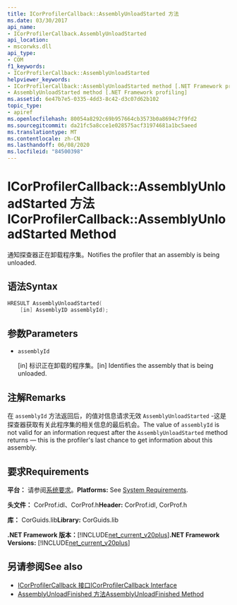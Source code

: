```yaml
---
title: ICorProfilerCallback::AssemblyUnloadStarted 方法
ms.date: 03/30/2017
api_name:
- ICorProfilerCallback.AssemblyUnloadStarted
api_location:
- mscorwks.dll
api_type:
- COM
f1_keywords:
- ICorProfilerCallback::AssemblyUnloadStarted
helpviewer_keywords:
- ICorProfilerCallback::AssemblyUnloadStarted method [.NET Framework profiling]
- AssemblyUnloadStarted method [.NET Framework profiling]
ms.assetid: 6e47b7e5-0335-4dd3-8c42-d3c07d62b102
topic_type:
- apiref
ms.openlocfilehash: 80054a8292c69b957664cb3573b0a8694c7f9fd2
ms.sourcegitcommit: da21fc5a8cce1e028575acf31974681a1bc5aeed
ms.translationtype: MT
ms.contentlocale: zh-CN
ms.lasthandoff: 06/08/2020
ms.locfileid: "84500398"
---
```

# <a name="icorprofilercallbackassemblyunloadstarted-method"></a><span data-ttu-id="5453d-102">ICorProfilerCallback::AssemblyUnloadStarted 方法</span><span class="sxs-lookup"><span data-stu-id="5453d-102">ICorProfilerCallback::AssemblyUnloadStarted Method</span></span>
<span data-ttu-id="5453d-103">通知探查器正在卸载程序集。</span><span class="sxs-lookup"><span data-stu-id="5453d-103">Notifies the profiler that an assembly is being unloaded.</span></span>  
  
## <a name="syntax"></a><span data-ttu-id="5453d-104">语法</span><span class="sxs-lookup"><span data-stu-id="5453d-104">Syntax</span></span>  
  
```cpp  
HRESULT AssemblyUnloadStarted(  
    [in] AssemblyID assemblyId);  
```  
  
## <a name="parameters"></a><span data-ttu-id="5453d-105">参数</span><span class="sxs-lookup"><span data-stu-id="5453d-105">Parameters</span></span>

- `assemblyId`

  <span data-ttu-id="5453d-106">\[in] 标识正在卸载的程序集。</span><span class="sxs-lookup"><span data-stu-id="5453d-106">\[in] Identifies the assembly that is being unloaded.</span></span>

## <a name="remarks"></a><span data-ttu-id="5453d-107">注解</span><span class="sxs-lookup"><span data-stu-id="5453d-107">Remarks</span></span>  
 <span data-ttu-id="5453d-108">在 `assemblyId` 方法返回后，的值对信息请求无效 `AssemblyUnloadStarted` -这是探查器获取有关此程序集的相关信息的最后机会。</span><span class="sxs-lookup"><span data-stu-id="5453d-108">The value of `assemblyId` is not valid for an information request after the `AssemblyUnloadStarted` method returns — this is the profiler's last chance to get information about this assembly.</span></span>  
  
## <a name="requirements"></a><span data-ttu-id="5453d-109">要求</span><span class="sxs-lookup"><span data-stu-id="5453d-109">Requirements</span></span>  
 <span data-ttu-id="5453d-110">**平台：** 请参阅[系统要求](../../get-started/system-requirements.md)。</span><span class="sxs-lookup"><span data-stu-id="5453d-110">**Platforms:** See [System Requirements](../../get-started/system-requirements.md).</span></span>  
  
 <span data-ttu-id="5453d-111">**头文件：** CorProf.idl、CorProf.h</span><span class="sxs-lookup"><span data-stu-id="5453d-111">**Header:** CorProf.idl, CorProf.h</span></span>  
  
 <span data-ttu-id="5453d-112">**库：** CorGuids.lib</span><span class="sxs-lookup"><span data-stu-id="5453d-112">**Library:** CorGuids.lib</span></span>  
  
 <span data-ttu-id="5453d-113">**.NET Framework 版本：**[!INCLUDE[net_current_v20plus](../../../../includes/net-current-v20plus-md.md)]</span><span class="sxs-lookup"><span data-stu-id="5453d-113">**.NET Framework Versions:** [!INCLUDE[net_current_v20plus](../../../../includes/net-current-v20plus-md.md)]</span></span>  
  
## <a name="see-also"></a><span data-ttu-id="5453d-114">另请参阅</span><span class="sxs-lookup"><span data-stu-id="5453d-114">See also</span></span>

- [<span data-ttu-id="5453d-115">ICorProfilerCallback 接口</span><span class="sxs-lookup"><span data-stu-id="5453d-115">ICorProfilerCallback Interface</span></span>](icorprofilercallback-interface.md)
- [<span data-ttu-id="5453d-116">AssemblyUnloadFinished 方法</span><span class="sxs-lookup"><span data-stu-id="5453d-116">AssemblyUnloadFinished Method</span></span>](icorprofilercallback-assemblyunloadfinished-method.md)
